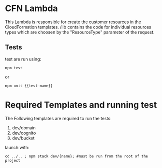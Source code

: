 # CFN Lambda
This Lambda is responsible for create the customer resources in the CloudFormation templates. /lib contains the code for individual resources types which are choosen by the "ResourceType" parameter of the request. 

## Tests
test are run using:
```shell
npm test
```
or
```shell
npm unit {{test-name}}
```

# Required Templates and running test
The Following templates are required to run the tests:

1. dev/domain
1. dev/cognito
1. dev/bucket

launch with:
```shell
cd ../.. ; npm stack dev/{name}; #must be run from the root of the project
```
